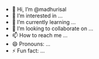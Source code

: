 - 👋 Hi, I’m @madhurisal
- 👀 I’m interested in ...
- 🌱 I’m currently learning ...
- 💞️ I’m looking to collaborate on ...
- 📫 How to reach me ...
- 😄 Pronouns: ...
- ⚡ Fun fact: ...

<!---
madhurisal/madhurisal is a ✨ special ✨ repository because its `README.md` (this file) appears on your GitHub profile.
You can click the Preview link to take a look at your changes.
--->
